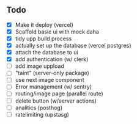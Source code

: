 
## Todo 
- [x] Make it deploy (vercel)
 - [x] Scaffold basic ui with mock daha 
  - [x] tidy upp build process
 - [x] actually set up the database (vercel postgres)
- [x] attach the database to ui
- [x] add authentication (w/ clerk)
- [ ] add image uppload 
- [ ] "taint" (server-only package)
- [ ] use next image component
- [ ] Error management  (w/ sentry)
- [ ] routing/image page (parallel route)
-  [ ] delete button (w/server actions)
- [ ] analitics (posthog)
- [ ] ratelimiting (upstasg)